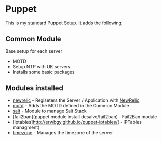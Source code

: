 # Puppet

This is my standard Puppet Setup. It adds the following;

## Common Module
Base setup for each server

* MOTD  
* Setup NTP with UK servers
* Installs some basic packages

## Modules installed

* [newrelic](https://github.com/fsalum/puppet-newrelic) - Regiseters the Server / Application with [NewRelic](http://newrelic.com)
* [motd](https://github.com/saz/puppet-motd) - Adds the MOTD defined in the Common Module
* [salt](https://github.com/maxchk/puppet-salt) - Module to manage Salt Stack
* [fail2ban](puppet module install desalvo/fail2ban) - Fail2Ban module
* [iptables]http://erwbgy.github.io/puppet-iptables/( - IPTables managment)
* [timezone](https://github.com/BashtonLtd/puppet-timezone) - Manages the timezone of the server
